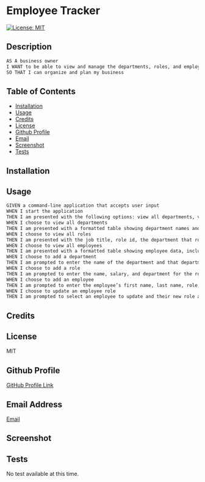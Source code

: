 # Employee Tracker
 [![License: MIT](https://img.shields.io/badge/License-MIT-yellow.svg)](https://opensource.org/licenses/MIT)
## Description

```md
AS A business owner
I WANT to be able to view and manage the departments, roles, and employees in my company
SO THAT I can organize and plan my business
```

## Table of Contents
- [Installation](#installation)
- [Usage](#usage)
- [Credits](#credits)
- [License](#license)
- [Github Profile](#github)
- [Email](#email)
- [Screenshot](#screenshot)
- [Tests](#tests)
## Installation

## Usage

```md
GIVEN a command-line application that accepts user input
WHEN I start the application
THEN I am presented with the following options: view all departments, view all roles, view all employees, add a department, add a role, add an employee, and update an employee role
WHEN I choose to view all departments
THEN I am presented with a formatted table showing department names and department ids
WHEN I choose to view all roles
THEN I am presented with the job title, role id, the department that role belongs to, and the salary for that role
WHEN I choose to view all employees
THEN I am presented with a formatted table showing employee data, including employee ids, first names, last names, job titles, departments, salaries, and managers that the employees report to
WHEN I choose to add a department
THEN I am prompted to enter the name of the department and that department is added to the database
WHEN I choose to add a role
THEN I am prompted to enter the name, salary, and department for the role and that role is added to the database
WHEN I choose to add an employee
THEN I am prompted to enter the employee’s first name, last name, role, and manager, and that employee is added to the database
WHEN I choose to update an employee role
THEN I am prompted to select an employee to update and their new role and this information is updated in the database 
```

## Credits

## License
MIT
## Github Profile
 <a href="https://github.com/Jackson-Barker">GitHub Profile Link</a> 

## Email Address
<a href="mailto:barkerwjackson@gmail.com">Email</a>

## Screenshot

## Tests

No test available at this time.
